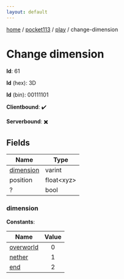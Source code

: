 ```yaml
---
layout: default
---
```


[home](/)  /  [pocket113](/protocol/pocket113)  /  [play](/protocol/pocket113/play)  /  change-dimension

# Change dimension

**Id**: 61

**Id** (hex): 3D

**Id** (bin): 00111101

**Clientbound**: ✔️

**Serverbound**: ✖️

## Fields

Name | Type
---|---
[dimension](#dimension) | varint
position | float&lt;xyz&gt;
? | bool

### dimension

**Constants**:

Name | Value
---|:---:
[overworld](dimension_overworld) | 0
[nether](dimension_nether) | 1
[end](dimension_end) | 2

